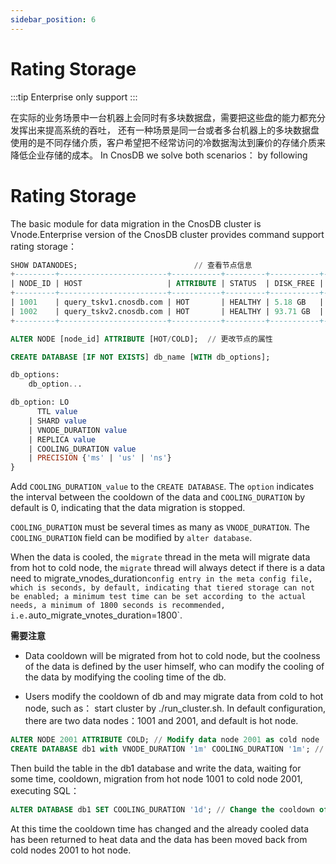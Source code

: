 ```yaml
---
sidebar_position: 6
---
```


# Rating Storage

:::tip
Enterprise only support
:::

在实际的业务场景中一台机器上会同时有多块数据盘，需要把这些盘的能力都充分发挥出来提高系统的吞吐，
还有一种场景是同一台或者多台机器上的多块数据盘使用的是不同存储介质，客户希望把不经常访问的冷数据淘汰到廉价的存储介质来降低企业存储的成本。
In CnosDB we solve both scenarios： by following

# Rating Storage

The basic module for data migration in the CnosDB cluster is Vnode.Enterprise version of the CnosDB cluster provides command support rating storage：

```SQL
SHOW DATANODES;                          // 查看节点信息
+---------+------------------------+-----------+---------+-----------+------------+---------------------+
| NODE_ID | HOST                   | ATTRIBUTE | STATUS  | DISK_FREE | DISK_TOTAL | LAST_UPDATED_TIME   |
+---------+------------------------+-----------+---------+-----------+------------+---------------------+
| 1001    | query_tskv1.cnosdb.com | HOT       | HEALTHY | 5.18 GB   | 7.37 GB    | 2023-06-05 02:30:22 |
| 1002    | query_tskv2.cnosdb.com | HOT       | HEALTHY | 93.71 GB  | 240.11 GB  | 2023-06-05 02:30:19 |
+---------+------------------------+-----------+---------+-----------+------------+---------------------+

ALTER NODE [node_id] ATTRIBUTE [HOT/COLD];  // 更改节点的属性 
```

```SQL
CREATE DATABASE [IF NOT EXISTS] db_name [WITH db_options];

db_options:
    db_option...

db_option: LO
      TTL value
    | SHARD value
    | VNODE_DURATION value
    | REPLICA value
    | COOLING_DURATION value
    | PRECISION {'ms' | 'us' | 'ns'}
}
```

Add `COOLING_DURATION_value` to the `CREATE DATABASE`. The `option` indicates the interval between the cooldown of the data and `COOLING_DURATION` by default is 0, indicating that the data migration is stopped.

`COOLING_DURATION` must be several times as many as `VNODE_DURATION`. The `COOLING_DURATION` field can be modified by `alter database`.

When the data is cooled, the `migrate` thread in the meta will migrate data from hot to cold node, the `migrate` thread will always detect if there is a data need to migrate_vnodes_duration`config entry in the meta config file, which is seconds, by default, indicating that tiered storage can not be enabled; a minimum test time can be set according to the actual needs, a minimum of 1800 seconds is recommended, i.e.`auto_migrate_vnotes_duration=1800\`.

**需要注意**

- Data cooldown will be migrated from hot to cold node, but the coolness of the data is defined by the user himself, who can modify the cooling of the data by modifying the cooling time of the db.

- Users modify the cooldown of db and may migrate data from cold to hot node, such as：
  start cluster by ./run_cluster.sh. In default configuration, there are two data nodes：1001 and 2001, and default is hot node.

```SQL
ALTER NODE 2001 ATTRIBUTE COLD; // Modify data node 2001 as cold node
CREATE DATABASE db1 with VNODE_DURATION '1m' COOLING_DURATION '1m'; // Create a database called db1 on 1001 node with VNODE_DURATIONs set to 1 minute and COOLING_DURATION.
```

Then build the table in the db1 database and write the data, waiting for some time, cooldown, migration from hot node 1001 to cold node 2001, executing SQL：

```SQL
ALTER DATABASE db1 SET COOLING_DURATION '1d'; // Change the cooldown of db1 database from 1 minute above to 1 day
```

At this time the cooldown time has changed and the already cooled data has been returned to heat data and the data has been moved back from cold nodes 2001 to hot node.
